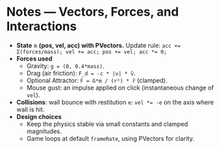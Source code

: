 # Notes — Vectors, Forces, and Interactions

- **State = (pos, vel, acc) with PVectors.** Update rule:
  `acc += Σ(forces/mass); vel += acc; pos += vel; acc *= 0;`
- **Forces used**
  - Gravity: `g = (0, 0.4*mass)`.
  - Drag (air friction): `F_d = -c * |v| * v̂`.
  - Optional Attractor: `F = G*m / (r²) * r̂` (clamped).
  - Mouse gust: an impulse applied on click (instantaneous change of `vel`).
- **Collisions**: wall bounce with restitution `e`:
  `vel *= -e` on the axis where wall is hit.
- **Design choices**
  - Keep the physics stable via small constants and clamped magnitudes.
  - Game loops at default `frameRate`, using PVectors for clarity.
